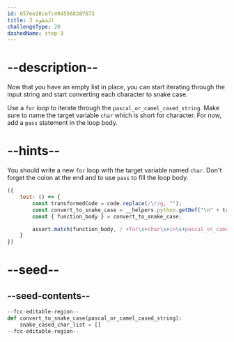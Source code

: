 ```yaml
---
id: 657ee28cefc4945568287673
title: الخطوة 3
challengeType: 20
dashedName: step-3
---
```


# --description--

Now that you have an empty list in place, you can start iterating through the input string and start converting each character to snake case.

Use a `for` loop to iterate through the `pascal_or_camel_cased_string`. Make sure to name the target variable `char` which is short for character. For now, add a `pass` statement in the loop body.

# --hints--

You should write a new `for` loop with the target variable named `char`. Don't forget the colon at the end and to use `pass` to fill the loop body.

```js
({
    test: () => {
        const transformedCode = code.replace(/\r/g, "");
        const convert_to_snake_case = __helpers.python.getDef("\n" + transformedCode, "convert_to_snake_case");
        const { function_body } = convert_to_snake_case;

        assert.match(function_body, / +for\s+char\s+in\s+pascal_or_camel_cased_string\s*:\s*pass[\s]*$/);
    }
})
```

# --seed--

## --seed-contents--

```py
--fcc-editable-region--
def convert_to_snake_case(pascal_or_camel_cased_string):
    snake_cased_char_list = []
--fcc-editable-region--
```

